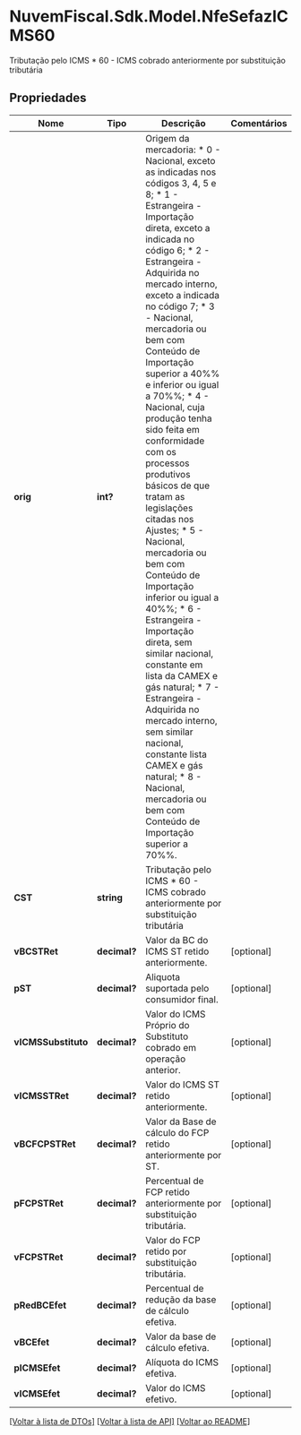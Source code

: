 # NuvemFiscal.Sdk.Model.NfeSefazICMS60
Tributação pelo ICMS  * 60 - ICMS cobrado anteriormente por substituição tributária

## Propriedades

Nome | Tipo | Descrição | Comentários
------------ | ------------- | ------------- | -------------
**orig** | **int?** | Origem da mercadoria:  * 0 - Nacional, exceto as indicadas nos códigos 3, 4, 5 e 8;  * 1 - Estrangeira - Importação direta, exceto a indicada no código 6;  * 2 - Estrangeira - Adquirida no mercado interno, exceto a indicada no código 7;  * 3 - Nacional, mercadoria ou bem com Conteúdo de Importação superior a 40%% e inferior ou igual a 70%%;  * 4 - Nacional, cuja produção tenha sido feita em conformidade com os processos produtivos básicos de que tratam as legislações citadas nos Ajustes;  * 5 - Nacional, mercadoria ou bem com Conteúdo de Importação inferior ou igual a 40%%;  * 6 - Estrangeira - Importação direta, sem similar nacional, constante em lista da CAMEX e gás natural;  * 7 - Estrangeira - Adquirida no mercado interno, sem similar nacional, constante lista CAMEX e gás natural;  * 8 - Nacional, mercadoria ou bem com Conteúdo de Importação superior a 70%%. | 
**CST** | **string** | Tributação pelo ICMS  * 60 - ICMS cobrado anteriormente por substituição tributária | 
**vBCSTRet** | **decimal?** | Valor da BC do ICMS ST retido anteriormente. | [optional] 
**pST** | **decimal?** | Aliquota suportada pelo consumidor final. | [optional] 
**vICMSSubstituto** | **decimal?** | Valor do ICMS Próprio do Substituto cobrado em operação anterior. | [optional] 
**vICMSSTRet** | **decimal?** | Valor do ICMS ST retido anteriormente. | [optional] 
**vBCFCPSTRet** | **decimal?** | Valor da Base de cálculo do FCP retido anteriormente por ST. | [optional] 
**pFCPSTRet** | **decimal?** | Percentual de FCP retido anteriormente por substituição tributária. | [optional] 
**vFCPSTRet** | **decimal?** | Valor do FCP retido por substituição tributária. | [optional] 
**pRedBCEfet** | **decimal?** | Percentual de redução da base de cálculo efetiva. | [optional] 
**vBCEfet** | **decimal?** | Valor da base de cálculo efetiva. | [optional] 
**pICMSEfet** | **decimal?** | Alíquota do ICMS efetiva. | [optional] 
**vICMSEfet** | **decimal?** | Valor do ICMS efetivo. | [optional] 

[[Voltar à lista de DTOs]](../README.md#documentation-for-models) [[Voltar à lista de API]](../README.md#documentation-for-api-endpoints) [[Voltar ao README]](../README.md)


